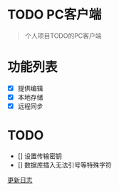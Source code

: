 # TODO PC客户端

> 个人项目TODO的PC客户端

# 功能列表
- [x] 提供编辑
- [x] 本地存储
- [x] 远程同步

# TODO
- [] 设置传输密钥
- [] 数据库插入无法引号等特殊字符


[更新日志](./CHANGELOG.md)
